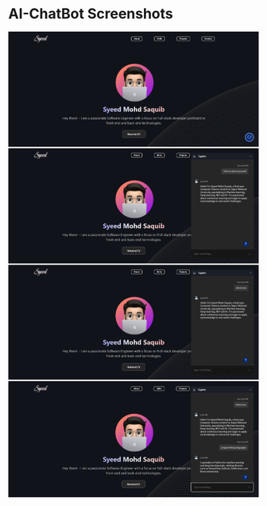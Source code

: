 # AI-ChatBot Screenshots
![first image](https://github.com/syeedsaquib/AI-ChatBot/blob/main/Screenshots/first.png)
<br />
![secont image](https://github.com/syeedsaquib/AI-ChatBot/blob/main/Screenshots/second.png)
<br />
![third image](https://github.com/syeedsaquib/AI-ChatBot/blob/main/Screenshots/third.png)
<br />
![fourth image](https://github.com/syeedsaquib/AI-ChatBot/blob/main/Screenshots/fourth.png)
